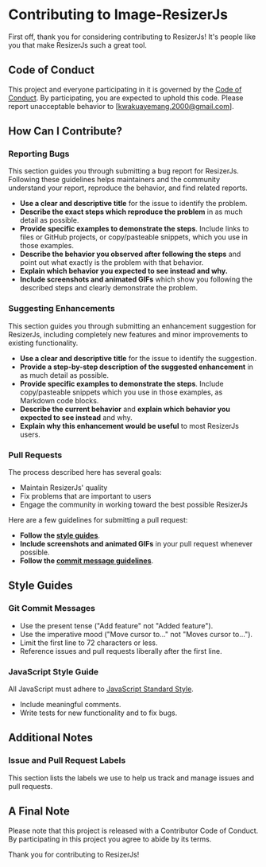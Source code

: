# Contributing to Image-ResizerJs

First off, thank you for considering contributing to ResizerJs! It's people like you that make ResizerJs such a great tool.

## Code of Conduct

This project and everyone participating in it is governed by the [Code of Conduct](CODE_OF_CONDUCT.md). By participating, you are expected to uphold this code. Please report unacceptable behavior to [kwakuayemang.2000@gmail.com].

## How Can I Contribute?

### Reporting Bugs

This section guides you through submitting a bug report for ResizerJs. Following these guidelines helps maintainers and the community understand your report, reproduce the behavior, and find related reports.

- **Use a clear and descriptive title** for the issue to identify the problem.
- **Describe the exact steps which reproduce the problem** in as much detail as possible.
- **Provide specific examples to demonstrate the steps**. Include links to files or GitHub projects, or copy/pasteable snippets, which you use in those examples.
- **Describe the behavior you observed after following the steps** and point out what exactly is the problem with that behavior.
- **Explain which behavior you expected to see instead and why.**
- **Include screenshots and animated GIFs** which show you following the described steps and clearly demonstrate the problem.

### Suggesting Enhancements

This section guides you through submitting an enhancement suggestion for ResizerJs, including completely new features and minor improvements to existing functionality.

- **Use a clear and descriptive title** for the issue to identify the suggestion.
- **Provide a step-by-step description of the suggested enhancement** in as much detail as possible.
- **Provide specific examples to demonstrate the steps**. Include copy/pasteable snippets which you use in those examples, as Markdown code blocks.
- **Describe the current behavior** and **explain which behavior you expected to see instead** and why.
- **Explain why this enhancement would be useful** to most ResizerJs users.

<!-- ### Your First Code Contribution

Unsure where to begin contributing to ResizerJs? You can start by looking through these `beginner` and `help-wanted` issues:

- [Beginner issues](https://github.com/your/project/link/labels/beginner) - issues which should only require a few lines of code, and a test or two.
- [Help wanted issues](https://github.com/your/project/link/labels/help%20wanted) - issues which should be a bit more involved than `beginner` issues. -->

### Pull Requests

The process described here has several goals:

- Maintain ResizerJs' quality
- Fix problems that are important to users
- Engage the community in working toward the best possible ResizerJs

Here are a few guidelines for submitting a pull request:

- **Follow the [style guides](#style-guides)**.
- **Include screenshots and animated GIFs** in your pull request whenever possible.
- **Follow the [commit message guidelines](#commit-message-guidelines)**.

## Style Guides

### Git Commit Messages

- Use the present tense ("Add feature" not "Added feature").
- Use the imperative mood ("Move cursor to..." not "Moves cursor to...").
- Limit the first line to 72 characters or less.
- Reference issues and pull requests liberally after the first line.

### JavaScript Style Guide

All JavaScript must adhere to [JavaScript Standard Style](https://standardjs.com/).

- Include meaningful comments.
- Write tests for new functionality and to fix bugs.

## Additional Notes

### Issue and Pull Request Labels

This section lists the labels we use to help us track and manage issues and pull requests. 

## A Final Note

Please note that this project is released with a Contributor Code of Conduct. By participating in this project you agree to abide by its terms.

Thank you for contributing to ResizerJs!
